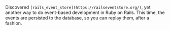 Discovered `[rails_event_store](https://railseventstore.org/)`, yet another way
to do event-based development in Ruby on Rails.  This time, the events are
persisted to the database, so you can replay them, after a fashion.

